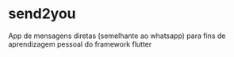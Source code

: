 # send2you
App de mensagens diretas (semelhante ao whatsapp) para fins de aprendizagem pessoal do framework flutter
